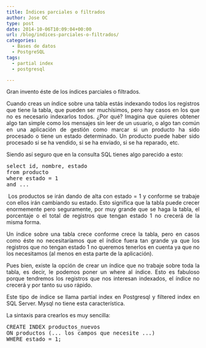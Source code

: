 ```yaml
---
title: Índices parciales o filtrados
author: Jose OC
type: post
date: 2014-10-06T10:09:04+00:00
url: /blog/indices-parciales-o-filtrados/
categories:
  - Bases de datos
  - PostgreSQL
tags:
  - partial index
  - postgresql

---
```

<p style="text-align: justify">
  Gran invento éste de los índices parciales o filtrados.
</p>

<p style="text-align: justify">
  Cuando creas un índice sobre una tabla estás indexando todos los registros que tiene la tabla, que pueden ser muchísimos, pero hay casos en los que no es necesario indexarlos todos. ¿Por qué? Imagina que quieres obtener algo tan simple como los mensajes sin leer de un usuario, o algo tan común en una aplicación de gestión como marcar si un producto ha sido procesado o tiene un estado determinado. Un producto puede haber sido procesado si se ha vendido, si se ha enviado, si se ha reparado, etc.
</p>

<p style="text-align: justify">
  Siendo así seguro que en la consulta SQL tienes algo parecido a esto:
</p>

<pre class="lang:pgsql mark:3 decode:true ">select id, nombre, estado  
from producto 
where estado = 1 
and ...</pre>

<p style="text-align: justify">
   Los productos se irán dando de alta con estado = 1 y conforme se trabaje con ellos irán cambiando su estado. Esto significa que la tabla puede crecer enormemente pero seguramente, por muy grande que se haga la tabla, el porcentaje o el total de registros que tengan estado 1 no crecerá de la misma forma.
</p>

<p style="text-align: justify">
  Un índice sobre una tabla crece conforme crece la tabla, pero en casos como éste no necesitaríamos que el índice fuera tan grande ya que los registros que no tengan estado 1 no queremos tenerlos en cuenta ya que no los necesitamos (al menos en esta parte de la aplicación).
</p>

<p style="text-align: justify">
  Pues bien, existe la opción de crear un índice que no trabaje sobre toda la tabla, es decir, le podemos poner un where al índice. Esto es fabuloso porque tendremos los registros que nos interesan indexados, el índice no crecerá y por tanto su uso rápido.
</p>

<p style="text-align: justify">
  Este tipo de índice se llama partial index en Postgresql y filtered index en SQL Server. Mysql no tiene esta característica.
</p>

<p style="text-align: justify">
  La sintaxis para crearlos es muy sencilla:
</p>

<pre class="lang:pgsql mark:3 decode:true ">CREATE INDEX productos_nuevos 
ON productos (... los campos que necesite ...) 
WHERE estado = 1;</pre>

&nbsp;